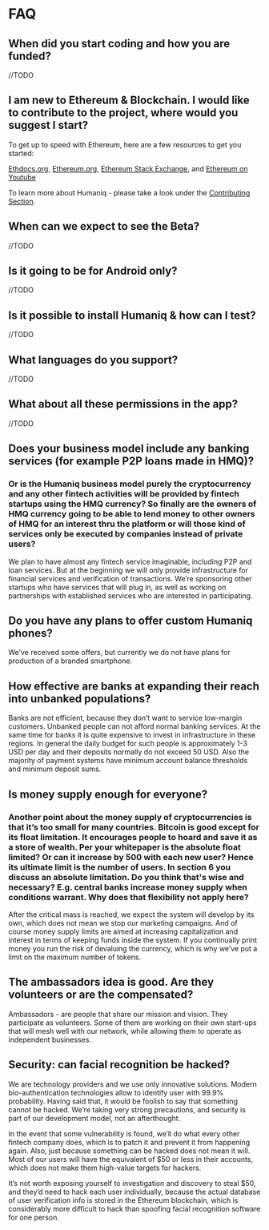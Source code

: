 # FAQ

## When did you start coding and how you are funded?

//TODO

## I am new to Ethereum & Blockchain. I would like to contribute to the project, where would you suggest I start?

To get up to speed with Ethereum, here are a few resources to get you started:

[Ethdocs.org](http://www.ethdocs.org/en/latest/),
[Ethereum.org](http://ethereum101.org/),
[Ethereum Stack Exchange](http://ethereum.stackexchange.com/), and
[Ethereum on Youtube](https://www.youtube.com/user/ethereumproject/playlists)

To learn more about Humaniq - please take a look under the [Contributing Section](../index.md#how-to-contribute).

## When can we expect to see the Beta?

//TODO

## Is it going to be for Android only?

//TODO

## Is it possible to install Humaniq & how can I test?

//TODO

## What languages do you support?

//TODO

## What about all these permissions in the app?

//TODO

## Does your business model include any banking services (for example P2P loans made in HMQ)?

###  Or is the Humaniq business model  purely the cryptocurrency and any other fintech activities will be provided by fintech startups using the HMQ currency? So finally are the owners of HMQ currency going to be able to lend money to other owners of HMQ for an interest thru the platform or will those kind of services only be executed  by companies instead of private users?

We plan to have almost any fintech service imaginable, including P2P and loan services. But at the beginning we will only provide infrastructure for financial services and verification of transactions. We’re sponsoring other startups who have services that will plug in, as well as working on partnerships with established services who are interested in participating.

## Do you have any plans to offer custom Humaniq phones?

We’ve received some offers, but currently we do not have plans for production of a branded smartphone.

## How effective are banks at expanding their reach into unbanked populations?

Banks are not efficient, because they don’t want to service low-margin customers. Unbanked people can not afford normal banking services. At the same time for banks it is quite expensive to invest in infrastructure in these regions. In general the daily budget for such people is approximately 1-3 USD per day and their deposits normally do not exceed 50 USD. Also the majority of payment systems have minimum account balance thresholds  and minimum deposit sums.

## Is money supply enough for everyone?

### Another point about the money supply of cryptocurrencies is that it’s too small for many countries. Bitcoin is good except for its float limitation. It encourages people to hoard and save it as a store of wealth. Per your whitepaper is the absolute float limited? Or can it increase by 500 with each new user? Hence its ultimate limit is the number of users. In section 6 you  discuss an absolute limitation. Do you think that's wise and necessary? E.g. central banks increase money supply when conditions warrant. Why does that flexibility not apply here?

After the critical mass is reached, we expect the system will develop by its own, which does not mean we stop our marketing campaigns. And of course money supply limits are aimed at increasing capitalization and interest in terms of keeping funds inside the system. If you continually print money you run the risk of devaluing the currency, which is why we’ve put a limit on the maximum number of tokens.

## The ambassadors idea is good. Are they volunteers or are the compensated?

Ambassadors - are people that share our mission and vision. They participate as volunteers.  Some of them are working on their own start-ups that will mesh well with our network, while allowing them to operate as independent businesses.

## Security: can facial recognition be hacked?

We are technology providers and we use only innovative solutions. Modern bio-authentication technologies allow to identify user with 99.9% probability. Having said that, it would be foolish to say that something cannot be hacked.  We’re taking very strong precautions, and security is part of our development model, not an afterthought.

In the event that some vulnerability is found, we’ll do what every other fintech company does, which is to patch it and prevent it from happening again.  Also, just because something can be hacked does not mean it will.  Most of our users will have the equivalent of $50 or less in their accounts, which does not make them high-value targets for hackers.

It’s not worth exposing yourself to investigation and discovery to steal $50, and they’d need to hack each user individually, because the actual database of user verification info is stored in the Ethereum blockchain, which is considerably more difficult to hack than spoofing facial recognition software for one person.
